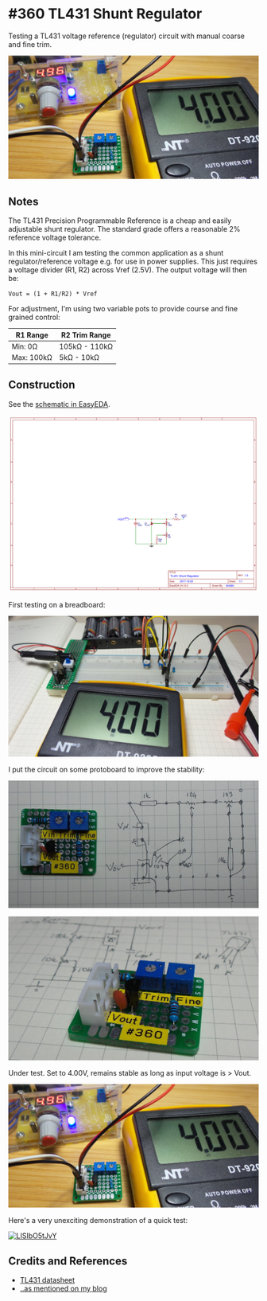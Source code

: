 # #360 TL431 Shunt Regulator

Testing a TL431 voltage reference (regulator) circuit with manual coarse and fine trim.

![Build](./assets/ShuntRegulator_build.jpg?raw=true)

## Notes

The TL431 Precision Programmable Reference is a cheap and easily adjustable shunt regulator.
The standard grade offers a reasonable 2% reference voltage tolerance.

In this mini-circuit I am testing the common application as a shunt regulator/reference voltage e.g. for use in power supplies.
This just requires a voltage divider (R1, R2) across Vref (2.5V). The output voltage will then be:

```
Vout = (1 + R1/R2) * Vref
```

For adjustment, I'm using two variable pots to provide course and fine grained control:

| R1 Range   | R2 Trim Range |
|------------|---------------|
| Min: 0Ω    | 105kΩ - 110kΩ |
| Max: 100kΩ | 5kΩ - 10kΩ    |


## Construction

See the [schematic in EasyEDA](https://easyeda.com/tardate/TL431ShuntRegulator-b6752f91b5504d789d9fae42ff297b5a).

![Schematic](./assets/ShuntRegulator_schematic.png?raw=true)

First testing on a breadboard:

![Breadboard](./assets/ShuntRegulator_bb.jpg?raw=true)

I put the circuit on some protoboard to improve the stability:

![protoboard_layout](./assets/protoboard_layout.jpg?raw=true)

![protoboard_build](./assets/protoboard_build.jpg?raw=true)


Under test. Set to 4.00V, remains stable as long as input voltage is > Vout.

![Build](./assets/ShuntRegulator_build.jpg?raw=true)

Here's a very unexciting demonstration of a quick test:

[![LISIbO5tJvY](https://img.youtube.com/vi/LISIbO5tJvY/0.jpg)](https://www.youtube.com/watch?v=LISIbO5tJvY)

## Credits and References

* [TL431 datasheet](http://www.ti.com/lit/ds/symlink/tl431a.pdf)
* [..as mentioned on my blog](https://blog.tardate.com/2017/12/leap360-tl431-shunt-regulator.html)
